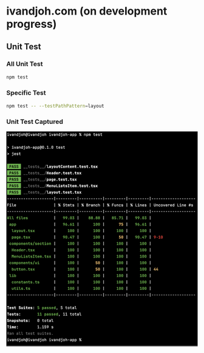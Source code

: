 # ivandjoh.com (on development progress)

## Unit Test

### All Unit Test
```bash
npm test
```

### Specific Test
```bash
npm test -- --testPathPattern=layout
```

### Unit Test Captured

![layout](/public/unit_test/layout.png)

